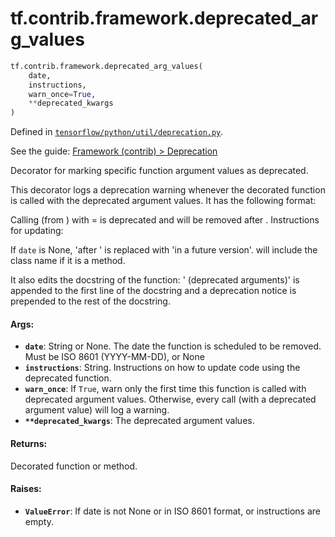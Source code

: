 <div itemscope itemtype="http://developers.google.com/ReferenceObject">
<meta itemprop="name" content="tf.contrib.framework.deprecated_arg_values" />
</div>

# tf.contrib.framework.deprecated_arg_values

``` python
tf.contrib.framework.deprecated_arg_values(
    date,
    instructions,
    warn_once=True,
    **deprecated_kwargs
)
```



Defined in [`tensorflow/python/util/deprecation.py`](https://www.tensorflow.org/code/tensorflow/python/util/deprecation.py).

See the guide: [Framework (contrib) > Deprecation](../../../../../api_guides/python/contrib.framework.md#Deprecation)

Decorator for marking specific function argument values as deprecated.

This decorator logs a deprecation warning whenever the decorated function is
called with the deprecated argument values. It has the following format:

  Calling <function> (from <module>) with <arg>=<value> is deprecated and
  will be removed after <date>. Instructions for updating:
    <instructions>

If `date` is None, 'after <date>' is replaced with 'in a future version'.
<function> will include the class name if it is a method.

It also edits the docstring of the function: ' (deprecated arguments)' is
appended to the first line of the docstring and a deprecation notice is
prepended to the rest of the docstring.

#### Args:

* <b>`date`</b>: String or None. The date the function is scheduled to be removed.
    Must be ISO 8601 (YYYY-MM-DD), or None
* <b>`instructions`</b>: String. Instructions on how to update code using the
    deprecated function.
* <b>`warn_once`</b>: If `True`, warn only the first time this function is called with
    deprecated argument values. Otherwise, every call (with a deprecated
    argument value) will log a warning.
* <b>`**deprecated_kwargs`</b>: The deprecated argument values.


#### Returns:

Decorated function or method.


#### Raises:

* <b>`ValueError`</b>: If date is not None or in ISO 8601 format, or instructions are
    empty.
